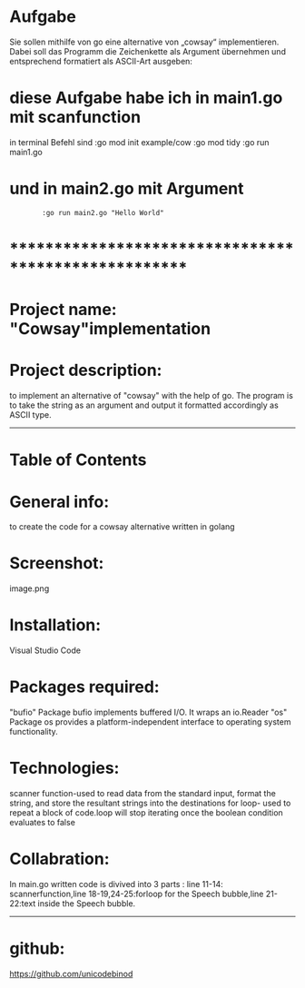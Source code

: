 # Aufgabe
Sie sollen mithilfe von go eine alternative von „cowsay“ implementieren. Dabei soll das Programm die 
Zeichenkette als Argument übernehmen und entsprechend formatiert als ASCII-Art ausgeben:

# diese Aufgabe habe ich in main1.go mit scanfunction  
in terminal Befehl sind
            :go mod init example/cow
            :go mod tidy
            :go run main1.go
# und in main2.go mit Argument 
            :go run main2.go "Hello World"

# ****************************************************
# Project name: "Cowsay"implementation
# Project description:
to implement an alternative of "cowsay" with the help of go.
The program is to take the string as an argument and output it formatted accordingly as ASCII type.
***
# Table of Contents
# General info:
to create the code for a cowsay alternative written in golang 
# Screenshot:
image.png
# Installation:
Visual Studio Code
# Packages required:
"bufio" Package bufio implements buffered I/O. It wraps an io.Reader "os" Package os provides a platform-independent interface to operating system functionality.
# Technologies:
scanner function-used to read data from the standard input, format the string, and store the resultant strings into the destinations
for loop- used to repeat a block of code.loop will stop iterating once the boolean condition evaluates to false
# Collabration:
In main.go written code is divived into 3 parts :
line 11-14: scannerfunction,line 18-19,24-25:forloop for the Speech bubble,line 21-22:text inside the Speech bubble.
***
# github:
https://github.com/unicodebinod